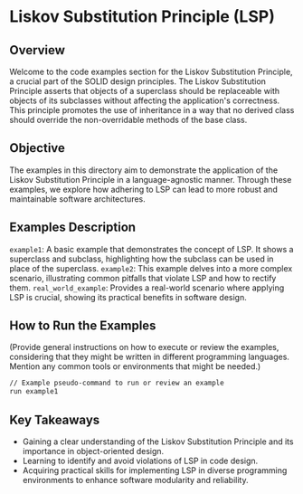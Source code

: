 # Liskov Substitution Principle (LSP)

## Overview

Welcome to the code examples section for the Liskov Substitution Principle, a crucial part of the SOLID design principles. The Liskov Substitution Principle asserts that objects of a superclass should be replaceable with objects of its subclasses without affecting the application's correctness. This principle promotes the use of inheritance in a way that no derived class should override the non-overridable methods of the base class.

## Objective

The examples in this directory aim to demonstrate the application of the Liskov Substitution Principle in a language-agnostic manner. Through these examples, we explore how adhering to LSP can lead to more robust and maintainable software architectures.

## Examples Description

`example1`: A basic example that demonstrates the concept of LSP. It shows a superclass and subclass, highlighting how the subclass can be used in place of the superclass.
`example2`: This example delves into a more complex scenario, illustrating common pitfalls that violate LSP and how to rectify them.
`real_world_example`: Provides a real-world scenario where applying LSP is crucial, showing its practical benefits in software design.

## How to Run the Examples

(Provide general instructions on how to execute or review the examples, considering that they might be written in different programming languages. Mention any common tools or environments that might be needed.)

```bash
// Example pseudo-command to run or review an example
run example1
```

## Key Takeaways

- Gaining a clear understanding of the Liskov Substitution Principle and its importance in object-oriented design.
- Learning to identify and avoid violations of LSP in code design.
- Acquiring practical skills for implementing LSP in diverse programming environments to enhance software modularity and reliability.
